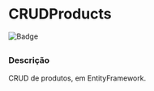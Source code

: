 # CRUDProducts

![Badge](https://img.shields.io/static/v1?label=STATUS&message=DESENVOLVENDO&color=Green)
##

### Descrição

<p align="justify">CRUD de produtos, em EntityFramework. </br></p>



##
